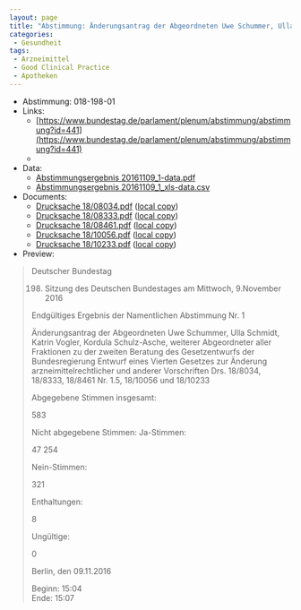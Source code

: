 ```yaml
---
layout: page
title: "Abstimmung: Änderungsantrag der Abgeordneten Uwe Schummer, Ulla Schmidt, Kathrin Vogler, Kordula Schulz-Asche, weiterer Abgeordneter aller Fraktionen zur 4. Änderung arzneimittelrechtlicher und anderer Vorschriften"
categories:
 - Gesundheit
tags:
 - Arzneimittel
 - Good Clinical Practice
 - Apotheken
---
```


* Abstimmung: 018-198-01
* Links: 
    * [https://www.bundestag.de/parlament/plenum/abstimmung/abstimmung?id=441](https://www.bundestag.de/parlament/plenum/abstimmung/abstimmung?id=441)
    * 
* Data: 
    * [Abstimmungsergebnis 20161109_1-data.pdf](/res/abstimmungsliste/20161109_1-data.pdf)
    * [Abstimmungsergebnis 20161109_1_xls-data.csv](/res/abstimmungsliste/analyses/20161109_1_xls-data.csv)
* Documents: 
    * [Drucksache 18/08034.pdf](http://dip21.bundestag.de/dip21/btd/18/080/1808034.pdf) ([local copy](/res/abstimmungsdaten/018-198-01/1808034.pdf))
    * [Drucksache 18/08333.pdf](http://dip21.bundestag.de/dip21/btd/18/083/1808333.pdf) ([local copy](/res/abstimmungsdaten/018-198-01/1808333.pdf))
    * [Drucksache 18/08461.pdf](http://dip21.bundestag.de/dip21/btd/18/084/1808461.pdf) ([local copy](/res/abstimmungsdaten/018-198-01/1808461.pdf))
    * [Drucksache 18/10056.pdf](http://dip21.bundestag.de/dip21/btd/18/100/1810056.pdf) ([local copy](/res/abstimmungsdaten/018-198-01/1810056.pdf))
    * [Drucksache 18/10233.pdf](http://dip21.bundestag.de/dip21/btd/18/102/1810233.pdf) ([local copy](/res/abstimmungsdaten/018-198-01/1810233.pdf))
* Preview: 
> Deutscher Bundestag
> 
> 198. Sitzung des Deutschen Bundestages
> am Mittwoch, 9.November 2016
> 
> Endgültiges Ergebnis der Namentlichen Abstimmung Nr. 1
> 
> Änderungsantrag der Abgeordneten Uwe Schummer, Ulla Schmidt, Katrin Vogler, Kordula
> Schulz-Asche, weiterer Abgeordneter aller Fraktionen
> zu der zweiten Beratung des Gesetzentwurfs der Bundesregierung
> Entwurf eines Vierten Gesetzes zur Änderung arzneimittelrechtlicher und anderer
> Vorschriften
> Drs. 18/8034, 18/8333, 18/8461 Nr. 1.5, 18/10056 und 18/10233
> 
> Abgegebene Stimmen insgesamt:
> 
> 583
> 
> Nicht abgegebene Stimmen:
> Ja-Stimmen:
> 
> 47
> 254
> 
> Nein-Stimmen:
> 
> 321
> 
> Enthaltungen:
> 
> 8
> 
> Ungültige:
> 
> 0
> 
> Berlin, den 09.11.2016
> 
> Beginn: 15:04  
> Ende: 15:07
